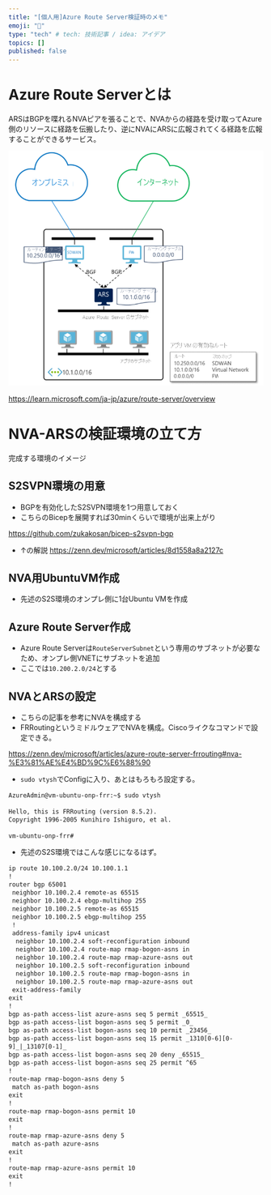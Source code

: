 ```yaml
---
title: "[個人用]Azure Route Server検証時のメモ"
emoji: "📑"
type: "tech" # tech: 技術記事 / idea: アイデア
topics: []
published: false
---
```

# Azure Route Serverとは
ARSはBGPを喋れるNVAピアを張ることで、NVAからの経路を受け取ってAzure側のリソースに経路を伝搬したり、逆にNVAにARSに広報されてくる経路を広報することができるサービス。

![](/images/20230804-arstest/route-server-overview.png)

https://learn.microsoft.com/ja-jp/azure/route-server/overview

# NVA-ARSの検証環境の立て方
完成する環境のイメージ


## S2SVPN環境の用意
- BGPを有効化したS2SVPN環境を1つ用意しておく
- こちらのBicepを展開すれば30minくらいで環境が出来上がり

https://github.com/zukakosan/bicep-s2svpn-bgp

- ↑の解説
https://zenn.dev/microsoft/articles/8d1558a8a2127c

## NVA用UbuntuVM作成
- 先述のS2S環境のオンプレ側に1台Ubuntu VMを作成

## Azure Route Server作成
- Azure Route Serverは`RouteServerSubnet`という専用のサブネットが必要なため、オンプレ側VNETにサブネットを追加
- ここでは`10.200.2.0/24`とする

## NVAとARSの設定
- こちらの記事を参考にNVAを構成する
- FRRoutingというミドルウェアでNVAを構成。Ciscoライクなコマンドで設定できる。

https://zenn.dev/microsoft/articles/azure-route-server-frrouting#nva-%E3%81%AE%E4%BD%9C%E6%88%90

- `sudo vtysh`でConfigに入り、あとはもろもろ設定する。
```
AzureAdmin@vm-ubuntu-onp-frr:~$ sudo vtysh

Hello, this is FRRouting (version 8.5.2).
Copyright 1996-2005 Kunihiro Ishiguro, et al.

vm-ubuntu-onp-frr#
```
- 先述のS2S環境ではこんな感じになるはず。
```
ip route 10.100.2.0/24 10.100.1.1
!
router bgp 65001
 neighbor 10.100.2.4 remote-as 65515
 neighbor 10.100.2.4 ebgp-multihop 255
 neighbor 10.100.2.5 remote-as 65515
 neighbor 10.100.2.5 ebgp-multihop 255
 !
 address-family ipv4 unicast
  neighbor 10.100.2.4 soft-reconfiguration inbound
  neighbor 10.100.2.4 route-map rmap-bogon-asns in
  neighbor 10.100.2.4 route-map rmap-azure-asns out
  neighbor 10.100.2.5 soft-reconfiguration inbound
  neighbor 10.100.2.5 route-map rmap-bogon-asns in
  neighbor 10.100.2.5 route-map rmap-azure-asns out
 exit-address-family
exit
!
bgp as-path access-list azure-asns seq 5 permit _65515_
bgp as-path access-list bogon-asns seq 5 permit _0_
bgp as-path access-list bogon-asns seq 10 permit _23456_
bgp as-path access-list bogon-asns seq 15 permit _1310[0-6][0-9]_|_13107[0-1]_
bgp as-path access-list bogon-asns seq 20 deny _65515_
bgp as-path access-list bogon-asns seq 25 permit ^65
!
route-map rmap-bogon-asns deny 5
 match as-path bogon-asns
exit
!
route-map rmap-bogon-asns permit 10
exit
!
route-map rmap-azure-asns deny 5
 match as-path azure-asns
exit
!
route-map rmap-azure-asns permit 10
exit
!
```
